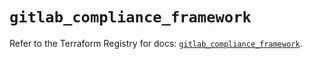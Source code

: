 # `gitlab_compliance_framework`

Refer to the Terraform Registry for docs: [`gitlab_compliance_framework`](https://registry.terraform.io/providers/gitlabhq/gitlab/17.0.1/docs/resources/compliance_framework).
